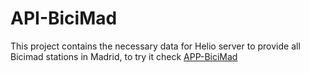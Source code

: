 # API-BiciMad
This project contains the necessary data for Helio server to provide all Bicimad stations in Madrid, to try it check [APP-BiciMad](https://github.com/Atlas1225/APP-BiciMad)
